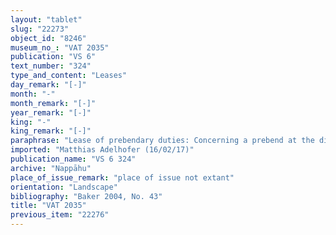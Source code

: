 ```yaml
---
layout: "tablet"
slug: "22273"
object_id: "8246"
museum_no_: "VAT 2035"
publication: "VS 6"
text_number: "324"
type_and_content: "Leases"
day_remark: "[-]"
month: "-"
month_remark: "[-]"
year_remark: "[-]"
king: "-"
king_remark: "[-]"
paraphrase: "Lease of prebendary duties: Concerning a prebend at the disposal of <strong>A</strong>, <strong>B</strong> [will give] [...] one vessel of <em>billatu</em>-beer, [...], and <em>makkasu</em>-dates out of the prebendary payments (<em>ma&scaron;&scaron;artu</em>) to <strong>A</strong>. For the food offerings of I&scaron;hara, <strong>A</strong> supplies bread, high-quality beer, <em>makkasu</em>-dates [and ...], and bears responsibility for interruption (<em>pūt baṭli</em>) and inspection (<em>pūt masnaqti</em>), (as well as?) for [...] the burnt-flour offering (<em>maṣhatu</em>) and the charcoal. Start and duration of the service are lost. Addendum: each party has taken a copy. 3 witnesses. Indication of scribe or date lost.<br /> &nbsp;<br /> <strong>A</strong> = Iddin-Nab&ucirc;/Nab&ucirc;-bān-zēri//Nappāhu; <strong>B </strong>= Arad-Marduk/x//Eppe&scaron;-ilī<br /> &nbsp;"
imported: "Matthias Adelhofer (16/02/17)"
publication_name: "VS 6 324"
archive: "Nappāhu"
place_of_issue_remark: "place of issue not extant"
orientation: "Landscape"
bibliography: "Baker 2004, No. 43"
title: "VAT 2035"
previous_item: "22276"
---
```

